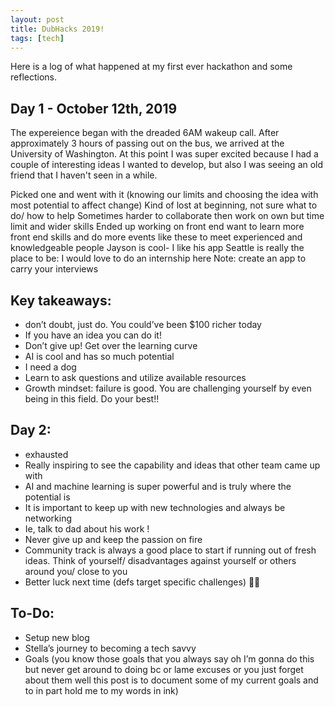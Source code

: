 ```yaml
---
layout: post
title: DubHacks 2019!
tags: [tech]
---
```


Here is a log of what happened at my first ever hackathon and some reflections. 

## Day 1 - October 12th, 2019 <br>
The expereience began with the dreaded 6AM wakeup call. After approximately 3 hours of passing out on the bus, we arrived at the University of Washington. At this point I was super excited because I had a couple of interesting ideas I wanted to develop, but also I was seeing an old friend that I haven't seen in a while. 

Picked one and went with it (knowing our limits and choosing the idea with most potential to affect change)
Kind of lost at beginning, not sure what to do/ how to help
Sometimes harder to collaborate then work on own but time limit and wider skills
Ended up working on front end
want to learn more front end skills and do more events like these to meet experienced and knowledgeable people
Jayson is cool- I like his app
Seattle is really the place to be: I would love to do an internship here
Note: create an app to carry your interviews

## Key takeaways: <br>
- don’t doubt, just do. You could’ve been $100 richer today
- If you have an idea you can do it!
- Don’t give up! Get over the learning curve
- AI is cool and has so much potential
- I need a dog
- Learn to ask questions and utilize available resources
- Growth mindset: failure is good. You are challenging yourself by even being in this field. Do your best!!

## Day 2: <br>
- exhausted
- Really inspiring to see the capability and ideas that other team came up with
- AI and machine learning is super powerful and is truly where the potential is
- It is important to keep up with new technologies and always be networking
- Ie, talk to dad about his work !
- Never give up and keep the passion on fire
- Community track is always a good place to start if running out of fresh ideas. Think of yourself/ disadvantages against yourself or others around you/ close to you
- Better luck next time (defs target specific challenges) 💪🏼

## To-Do: <br>
- Setup new blog
- Stella’s journey to becoming a tech savvy
- Goals (you know those goals that you always say oh I’m gonna do this but never get around to doing bc or lame excuses or you just forget about them well this post is to document some of my current goals and to in part hold me to my words in ink)
